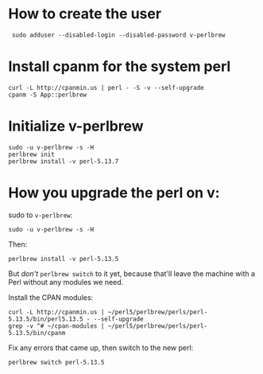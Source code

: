 # How to create the user

     sudo adduser --disabled-login --disabled-password v-perlbrew
     
# Install cpanm for the system perl

    curl -L http://cpanmin.us | perl - -S -v --self-upgrade
    cpanm -S App::perlbrew
    
# Initialize v-perlbrew

    sudo -u v-perlbrew -s -H
    perlbrew init
    perlbrew install -v perl-5.13.7

# How you upgrade the perl on v:

sudo to `v-perlbrew`:

    sudo -u v-perlbrew -s -H
    
Then:

    perlbrew install -v perl-5.13.5
    
But *don't* `perlbrew switch` to it yet, because that'll leave the
machine with a Perl without any modules we need.

Install the CPAN modules:
    
    curl -L http://cpanmin.us | ~/perl5/perlbrew/perls/perl-5.13.5/bin/perl5.13.5 - --self-upgrade
    grep -v ^# ~/cpan-modules | ~/perl5/perlbrew/perls/perl-5.13.5/bin/cpanm 
    
Fix any errors that came up, then switch to the new perl:

    perlbrew switch perl-5.13.5
